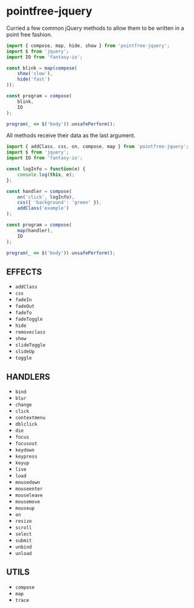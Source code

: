 pointfree-jquery
=================

Curried a few common jQuery methods to allow them to be written in a point free fashion.

```js
import { compose, map, hide, show } from 'pointfree-jquery';
import $ from 'jquery';
import IO from 'fantasy-io';

const blink = map(compose( 
    show('slow'),
    hide('fast')
));

const program = compose( 
    blink,
    IO
);

program(_ => $('body')).unsafePerform();

```

All methods receive their data as the last argument.

```js
import { addClass, css, on, compose, map } from 'pointfree-jquery';
import $ from 'jquery';
import IO from 'fantasy-io';

const logInfo = function(e) { 
    console.log(this, e);
};

const handler = compose( 
    on('click', logInfo),
    css({ 'background': 'green' }),
    addClass('example')
);

const program = compose( 
    map(handler),
    IO
);  

program(_ => $('body')).unsafePerform();

```

EFFECTS
--------

* `addClass`
* `css`
* `fadeIn`
* `fadeOut`
* `fadeTo`
* `fadeToggle`
* `hide`
* `removeclass`
* `show`
* `slideToggle`
* `slideUp`
* `toggle`

HANDLERS
--------

* `bind`
* `blur`
* `change`
* `click`
* `contextmenu`
* `dblclick`
* `die`
* `focus`
* `focusout`
* `keydown`
* `keypress`
* `keyup`
* `live`
* `load`
* `mousedown`
* `mouseenter`
* `mouseleave`
* `mousemove`
* `mouseup`
* `on`
* `resize`
* `scroll`
* `select`
* `submit`
* `unbind`
* `unload`

UTILS
--------

* `compose`
* `map`
* `trace`
